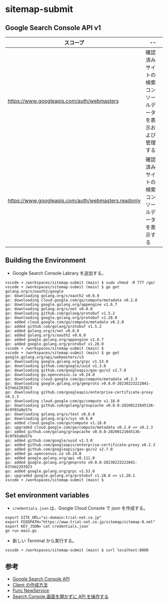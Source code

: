 # sitemap-submit

## Google Search Console API v1
| スコープ | -- |
| ---- | ---- |
| https://www.googleapis.com/auth/webmasters | 確認済みサイトの検索コンソールデータを表示および管理する |
| https://www.googleapis.com/auth/webmasters.readonly | 確認済みサイトの検索コンソールデータを表示する |


## Building the Environment
- Google Search Console Labrary を追加する。
```
vscode ➜ /workspaces/sitemap-submit (main) $ sudo chmod -R 777 /go/
vscode ➜ /workspaces/sitemap-submit (main) $ go get golang.org/x/oauth2/google
go: downloading golang.org/x/oauth2 v0.6.0
go: downloading cloud.google.com/go/compute/metadata v0.2.0
go: downloading google.golang.org/appengine v1.6.7
go: downloading golang.org/x/net v0.8.0
go: downloading github.com/golang/protobuf v1.5.2
go: downloading google.golang.org/protobuf v1.28.0
go: added cloud.google.com/go/compute/metadata v0.2.0
go: added github.com/golang/protobuf v1.5.2
go: added golang.org/x/net v0.8.0
go: added golang.org/x/oauth2 v0.6.0
go: added google.golang.org/appengine v1.6.7
go: added google.golang.org/protobuf v1.28.0
vscode ➜ /workspaces/sitemap-submit (main) $
vscode ➜ /workspaces/sitemap-submit (main) $ go get google.golang.org/api/webmasters/v3
go: downloading google.golang.org/grpc v1.53.0
go: downloading github.com/google/uuid v1.3.0
go: downloading github.com/googleapis/gax-go/v2 v2.7.0
go: downloading go.opencensus.io v0.24.0
go: downloading cloud.google.com/go/compute/metadata v0.2.3
go: downloading google.golang.org/genproto v0.0.0-20230223222841-637eb2293923
go: downloading github.com/googleapis/enterprise-certificate-proxy v0.2.3
go: downloading cloud.google.com/go/compute v1.18.0
go: downloading github.com/golang/groupcache v0.0.0-20200121045136-8c9f03a8e57e
go: downloading golang.org/x/text v0.8.0
go: downloading golang.org/x/sys v0.6.0
go: added cloud.google.com/go/compute v1.18.0
go: upgraded cloud.google.com/go/compute/metadata v0.2.0 => v0.2.3
go: added github.com/golang/groupcache v0.0.0-20200121045136-8c9f03a8e57e
go: added github.com/google/uuid v1.3.0
go: added github.com/googleapis/enterprise-certificate-proxy v0.2.3
go: added github.com/googleapis/gax-go/v2 v2.7.0
go: added go.opencensus.io v0.24.0
go: added google.golang.org/api v0.111.0
go: added google.golang.org/genproto v0.0.0-20230223222841-637eb2293923
go: added google.golang.org/grpc v1.53.0
go: upgraded google.golang.org/protobuf v1.28.0 => v1.28.1
vscode ➜ /workspaces/sitemap-submit (main) $
```

## Set environment variables
- `credentials.json` は、Google Cloud Console で json を作成する。
```
export SITE_URL="sc-domain:trial-net.co.jp"
export FEEDPATH="https://www.trial-net.co.jp/sitemap/sitemap-0.xml"
export KEY_JSON=`cat credentials.json`
go run main.go 
```

- 新しい Terminal から実行する。
```
vscode ➜ /workspaces/sitemap-submit (main) $ curl localhost:8080
```

## 参考
- [Google Search Console API](https://developers.google.com/webmaster-tools/v1/sitemaps/submit?hl=ja)
- [Client の作成方法](https://dev.classmethod.jp/articles/bigquery-api-go-client-try/)
- [Func NewService](https://pkg.go.dev/google.golang.org/api@v0.111.0/webmasters/v3#NewService)
- [Search Console 画面を開かずに API を操作する](https://propen.dream-target.jp/blog/google-search-console-api)
